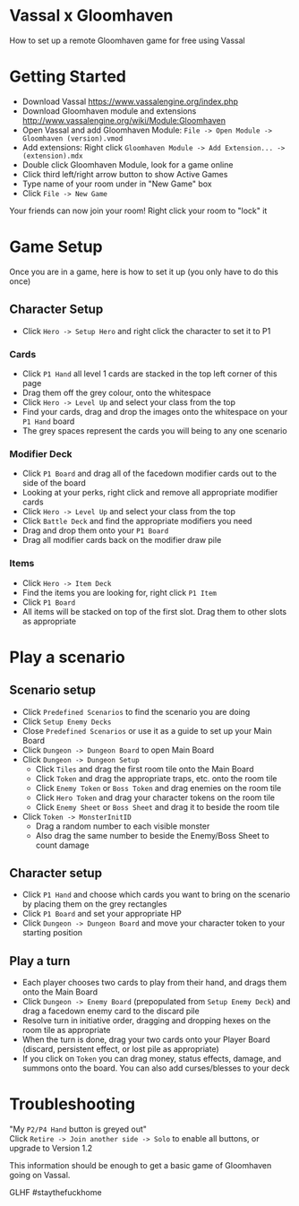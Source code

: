 # Vassal x Gloomhaven
How to set up a remote Gloomhaven game for free using Vassal

# Getting Started
- Download Vassal https://www.vassalengine.org/index.php  
- Download Gloomhaven module and extensions http://www.vassalengine.org/wiki/Module:Gloomhaven  
- Open Vassal and add Gloomhaven Module: `File -> Open Module -> Gloomhaven (version).vmod`  
- Add extensions: Right click `Gloomhaven Module -> Add Extension... -> (extension).mdx`  
- Double click Gloomhaven Module, look for a game online
- Click third left/right arrow button to show Active Games
- Type name of your room under in "New Game" box
- Click `File -> New Game`  

Your friends can now join your room! Right click your room to "lock" it

# Game Setup
Once you are in a game, here is how to set it up (you only have to do this once)

## Character Setup
- Click `Hero -> Setup Hero` and right click the character to set it to P1
### Cards
- Click `P1 Hand` all level 1 cards are stacked in the top left corner of this page
- Drag them off the grey colour, onto the whitespace
- Click `Hero -> Level Up` and select your class from the top
- Find your cards, drag and drop the images onto the whitespace on your `P1 Hand` board
- The grey spaces represent the cards you will being to any one scenario
### Modifier Deck
- Click `P1 Board` and drag all of the facedown modifier cards out to the side of the board
- Looking at your perks, right click and remove all appropriate modifier cards
- Click `Hero -> Level Up` and select your class from the top
- Click `Battle Deck` and find the appropriate modifiers you need
- Drag and drop them onto your `P1 Board`
- Drag all modifier cards back on the modifier draw pile
### Items
- Click `Hero -> Item Deck`
- Find the items you are looking for, right click `P1 Item`
- Click `P1 Board`
- All items will be stacked on top of the first slot. Drag them to other slots as appropriate

# Play a scenario
## Scenario setup
- Click `Predefined Scenarios` to find the scenario you are doing
- Click `Setup Enemy Decks`
- Close `Predefined Scenarios` or use it as a guide to set up your Main Board
- Click `Dungeon -> Dungeon Board` to open Main Board
- Click `Dungeon -> Dungeon Setup`
  - Click `Tiles` and drag the first room tile onto the Main Board
  - Click `Token` and drag the appropriate traps, etc. onto the room tile
  - Click `Enemy Token` or `Boss Token` and drag enemies on the room tile
  - Click `Hero Token` and drag your character tokens on the room tile
  - Click `Enemy Sheet` or `Boss Sheet` and drag it to beside the room tile
- Click `Token -> MonsterInitID`
  - Drag a random number to each visible monster
  - Also drag the same number to beside the Enemy/Boss Sheet to count damage
## Character setup
- Click `P1 Hand` and choose which cards you want to bring on the scenario by placing them on the grey rectangles
- Click `P1 Board` and set your appropriate HP
- Click `Dungeon -> Dungeon Board` and move your character token to your starting position
## Play a turn
- Each player chooses two cards to play from their hand, and drags them onto the Main Board
- Click `Dungeon -> Enemy Board` (prepopulated from `Setup Enemy Deck`) and drag a facedown enemy card to the discard pile
- Resolve turn in initiative order, dragging and dropping hexes on the room tile as appropriate
- When the turn is done, drag your two cards onto your Player Board (discard, persistent effect, or lost pile as appropriate)
- If you click on `Token` you can drag money, status effects, damage, and summons onto the board. You can also add curses/blesses to your deck

# Troubleshooting
"My `P2/P4 Hand` button is greyed out"  
Click `Retire -> Join another side -> Solo` to enable all buttons, or upgrade to Version 1.2

This information should be enough to get a basic game of Gloomhaven going on Vassal. 

GLHF #staythefuckhome
